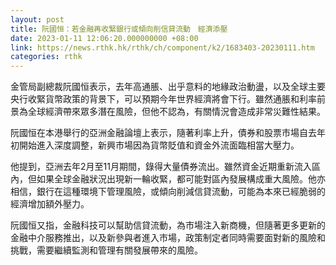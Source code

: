 ```yaml
---
layout: post
title: 阮國恒：若金融再收緊銀行或傾向削信貸流動　經濟添壓
date: 2023-01-11 12:06:20.000000000 +08:00
link: https://news.rthk.hk/rthk/ch/component/k2/1683403-20230111.htm
categories: rthk
---
```


金管局副總裁阮國恒表示，去年高通脹、出乎意料的地緣政治動盪，以及全球主要央行收緊貨幣政策的背景下，可以預期今年世界經濟將會下行。雖然通脹和利率前景為全球經濟帶來眾多潛在風險，但他不認為，有關情況會造成非常災難性結果。

阮國恒在本港舉行的亞洲金融論壇上表示，隨著利率上升，債券和股票市場自去年初開始進入深度調整，新興市場因為貨幣貶值和資金外流面臨相當大壓力。

他提到，亞洲去年2月至11月期間，錄得大量債券流出。雖然資金近期重新流入區內，但如果全球金融狀況出現新一輪收緊，都可能對區內發展構成重大風險。他亦相信，銀行在這種環境下管理風險，或傾向削減信貸流動，可能為本來已經脆弱的經濟增加額外壓力。

阮國恒又指，金融科技可以幫助信貸流動，為市場注入新商機，但隨著更多更新的金融中介服務推出，以及新參與者進入市場，政策制定者同時需要面對新的風險和挑戰，需要繼續監測和管理有關發展帶來的風險。
